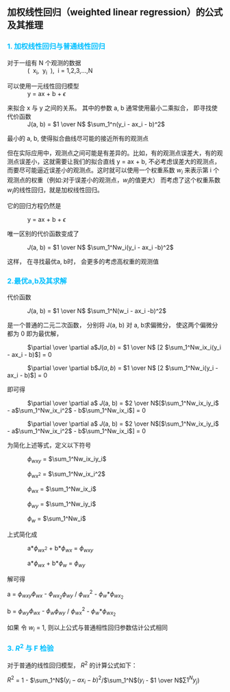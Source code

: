 ## 加权线性回归（weighted linear regression）的公式及其推理
### <font color="deepskyblue">1. 加权线性回归与普通线性回归</font>
对于一组有 N 个观测的数据  
&nbsp;&nbsp;&nbsp;&nbsp;&nbsp;&nbsp;&nbsp;&nbsp;&nbsp;&nbsp;&nbsp;&nbsp;(&nbsp; x<sub>i</sub>, &nbsp;y<sub>i</sub> &nbsp;), &nbsp;i = 1,2,3,...,N

可以使用一元线性回归模型  
&nbsp;&nbsp;&nbsp;&nbsp;&nbsp;&nbsp;&nbsp;&nbsp;&nbsp;&nbsp;&nbsp;&nbsp;y = ax + b + $\epsilon$

来拟合 x 与 y 之间的关系。 其中的参数 a, b 通常使用最小二乘拟合， 即寻找使代价函数  
&nbsp;&nbsp;&nbsp;&nbsp;&nbsp;&nbsp;&nbsp;&nbsp;&nbsp;&nbsp;&nbsp;&nbsp;J(a, b) = $1 \over N$ $\sum_1^n(y_i - ax_i - b)^2$  

最小的 a, b, 使得拟合曲线尽可能的接近所有的观测点  

但在实际应用中，观测点之间可能是有差异的。比如，有的观测点误差大，有的观测点误差小，这就需要让我们的拟合直线 y = ax + b, 不必考虑误差大的观测点， 而要尽可能逼近误差小的观测点。这时就可以使用一个权重系数 $w_i$ 来表示第 i 个观测点的权重（例如:对于误差小的观测点，$w_i$的值更大） 而考虑了这个权重系数$w_i$的线性回归，就是加权线性回归。  

它的回归方程仍然是  

&nbsp;&nbsp;&nbsp;&nbsp;&nbsp;&nbsp;&nbsp;&nbsp;&nbsp;&nbsp;&nbsp;&nbsp;y = ax + b + $\epsilon$  

唯一区别的代价函数变成了  

&nbsp;&nbsp;&nbsp;&nbsp;&nbsp;&nbsp;&nbsp;&nbsp;&nbsp;&nbsp;&nbsp;&nbsp;$J$(a, b) = $1 \over N$ $\sum_1^Nw_i(y_i - ax_i -b)^2$

这样， 在寻找最优a, b时， 会更多的考虑高权重的观测值

### <font color="deepskyblue">2.最优a,b及其求解</font>
代价函数  

&nbsp;&nbsp;&nbsp;&nbsp;&nbsp;&nbsp;&nbsp;&nbsp;&nbsp;&nbsp;&nbsp;&nbsp;$J$(a, b) = $1 \over N$ $\sum_1^N(w_i - ax_i -b)^2$  

是一个普通的二元二次函数， 分别将 J(a, b) 对 a, b求偏微分， 使这两个偏微分都为 0 即为最优解，  

&nbsp;&nbsp;&nbsp;&nbsp;&nbsp;&nbsp;&nbsp;&nbsp;&nbsp;&nbsp;&nbsp;&nbsp;$\partial \over \partial a$$J(a, b)$ = $1 \over N$ [2 $\sum_1^Nw_ix_i(y_i - ax_i - b)$] = 0  

&nbsp;&nbsp;&nbsp;&nbsp;&nbsp;&nbsp;&nbsp;&nbsp;&nbsp;&nbsp;&nbsp;&nbsp;$\partial \over \partial b$$J(a, b)$ = $1 \over N$ [2 $\sum_1^Nw_i(y_i - ax_i - b)$] = 0  

即可得  

&nbsp;&nbsp;&nbsp;&nbsp;&nbsp;&nbsp;&nbsp;&nbsp;&nbsp;&nbsp;&nbsp;&nbsp;$\partial \over \partial a$ $J$(a, b) = $2 \over N$[$\sum_1^Nw_ix_iy_i$ - a$\sum_1^Nw_ix_i^2$ - b$\sum_1^Nw_ix_i$] = 0

&nbsp;&nbsp;&nbsp;&nbsp;&nbsp;&nbsp;&nbsp;&nbsp;&nbsp;&nbsp;&nbsp;&nbsp;$\partial \over \partial a$ $J$(a, b) = $2 \over N$[$\sum_1^Nw_ix_iy_i$ - a$\sum_1^Nw_ix_i^2$ - b$\sum_1^Nw_ix_i$] = 0

为简化上述等式，定义以下符号  

&nbsp;&nbsp;&nbsp;&nbsp;&nbsp;&nbsp;&nbsp;&nbsp;&nbsp;&nbsp;&nbsp;&nbsp;$\phi$<sub>$wxy$</sub> = $\sum_1^Nw_ix_iy_i$  

&nbsp;&nbsp;&nbsp;&nbsp;&nbsp;&nbsp;&nbsp;&nbsp;&nbsp;&nbsp;&nbsp;&nbsp;$\phi$<sub>$wx^2$</sub> = $\sum_1^Nw_ix_i^2$

&nbsp;&nbsp;&nbsp;&nbsp;&nbsp;&nbsp;&nbsp;&nbsp;&nbsp;&nbsp;&nbsp;&nbsp;$\phi$<sub>$wx$</sub> = $\sum_1^Nw_ix_i$

&nbsp;&nbsp;&nbsp;&nbsp;&nbsp;&nbsp;&nbsp;&nbsp;&nbsp;&nbsp;&nbsp;&nbsp;$\phi$<sub>$wy$</sub> = $\sum_1^Nw_iy_i$

&nbsp;&nbsp;&nbsp;&nbsp;&nbsp;&nbsp;&nbsp;&nbsp;&nbsp;&nbsp;&nbsp;&nbsp;$\phi$<sub>$w$</sub> = $\sum_1^Nw_i$

上式简化成  

&nbsp;&nbsp;&nbsp;&nbsp;&nbsp;&nbsp;&nbsp;&nbsp;&nbsp;&nbsp;&nbsp;&nbsp;a*$\phi$<sub>$wx^2$</sub> + b*$\phi$<sub>$wx$</sub> = $\phi$<sub>$wxy$</sub>

&nbsp;&nbsp;&nbsp;&nbsp;&nbsp;&nbsp;&nbsp;&nbsp;&nbsp;&nbsp;&nbsp;&nbsp;a*$\phi$<sub>$wx$</sub> + b*$\phi$<sub>$w$</sub> = $\phi$<sub>$wy$</sub>

解可得  

a = $\phi$<sub>$wxy$</sub>*$\phi$<sub>$wx$</sub> - $\phi$<sub>$wx_2$</sub>*$\phi$<sub>$wy$</sub> / $\phi$<sub>$wx$</sub><sup>2</sup> - $\phi$<sub>$w$</sub>*$\phi$<sub>$wx_2$</sub>

b = $\phi$<sub>$wy$</sub>*$\phi$<sub>$wx$</sub> - $\phi$<sub>$w$</sub>*$\phi$<sub>$wy$</sub> / $\phi$<sub>$wx$</sub><sup>2</sup> - $\phi$<sub>$w$</sub>*$\phi$<sub>$wx_2$</sub>

如果 令 $w_i$ = 1, 则以上公式与普通相性回归参数估计公式相同

### <font color="deepskyblue">3. $R^2$ 与 F 检验</font>
对于普通的线性回归模型， $R^2$ 的计算公式如下：

$R^2$ =  1 - $\sum_1^N$$(y_i-ax_i-b)^2$/$\sum_1^N$($y_i$ - $1 \over N$$\sum1^Ny_j$)


